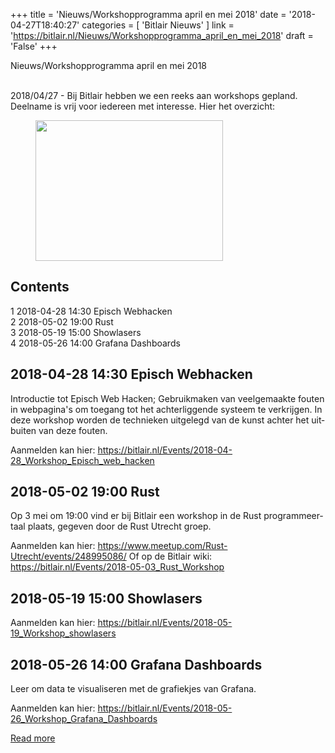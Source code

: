 +++
title = 'Nieuws/Workshopprogramma april en mei 2018'
date = '2018-04-27T18:40:27'
categories = [ 
 'Bitlair Nieuws' 
] 
link = 'https://bitlair.nl/Nieuws/Workshopprogramma_april_en_mei_2018'
draft = 'False'
+++

<div class="mw-content-ltr mw-parser-output" dir="ltr" lang="en"><p><a class="mw-selflink selflink">Nieuws/Workshopprogramma april en mei 2018</a>
</p></div><div class="mw-content-ltr mw-parser-output" dir="ltr" lang="en"><p><br />
2018/04/27 - Bij Bitlair hebben we een reeks aan workshops gepland. Deelname is vrij voor iedereen met interesse. Hier het overzicht:
</p>
<figure class="mw-default-size"><a class="mw-file-description" href="https://bitlair.nl/File:WCW-overview.jpg"><img class="mw-file-element" height="225" src="https://bitlair.nl/images/thumb/0/03/WCW-overview.jpg/300px-WCW-overview.jpg" width="300" /></a><figcaption></figcaption></figure>
<div class="toc" id="toc"><input class="toctogglecheckbox" id="toctogglecheckbox" style="display: none;" type="checkbox" /><div class="toctitle" dir="ltr" lang="en"><h2 id="mw-toc-heading">Contents</h2><span class="toctogglespan"><label class="toctogglelabel" for="toctogglecheckbox"></label></span></div>
<ul>
<li class="toclevel-1 tocsection-1"><a href="https://bitlair.nl/Special:Ask/-5B-5BCategory:Nieuws-5D-5D/mainlabel%3D/limit%3D50/order%3Ddesc/sort%3DNews-20date/offset%3D0/format%3Dfeed/searchlabel%3DAtom/type%3Datom/title%3DBitlair-20Nieuws/page%3Dfull#2018-04-28_14:30_Episch_Webhacken"><span class="tocnumber">1</span> <span class="toctext">2018-04-28 14:30 Episch Webhacken</span></a></li>
<li class="toclevel-1 tocsection-2"><a href="https://bitlair.nl/Special:Ask/-5B-5BCategory:Nieuws-5D-5D/mainlabel%3D/limit%3D50/order%3Ddesc/sort%3DNews-20date/offset%3D0/format%3Dfeed/searchlabel%3DAtom/type%3Datom/title%3DBitlair-20Nieuws/page%3Dfull#2018-05-02_19:00_Rust"><span class="tocnumber">2</span> <span class="toctext">2018-05-02 19:00 Rust</span></a></li>
<li class="toclevel-1 tocsection-3"><a href="https://bitlair.nl/Special:Ask/-5B-5BCategory:Nieuws-5D-5D/mainlabel%3D/limit%3D50/order%3Ddesc/sort%3DNews-20date/offset%3D0/format%3Dfeed/searchlabel%3DAtom/type%3Datom/title%3DBitlair-20Nieuws/page%3Dfull#2018-05-19_15:00_Showlasers"><span class="tocnumber">3</span> <span class="toctext">2018-05-19 15:00 Showlasers</span></a></li>
<li class="toclevel-1 tocsection-4"><a href="https://bitlair.nl/Special:Ask/-5B-5BCategory:Nieuws-5D-5D/mainlabel%3D/limit%3D50/order%3Ddesc/sort%3DNews-20date/offset%3D0/format%3Dfeed/searchlabel%3DAtom/type%3Datom/title%3DBitlair-20Nieuws/page%3Dfull#2018-05-26_14:00_Grafana_Dashboards"><span class="tocnumber">4</span> <span class="toctext">2018-05-26 14:00 Grafana Dashboards</span></a></li>
</ul>
</div>

<h2><span class="mw-headline" id="2018-04-28_14:30_Episch_Webhacken">2018-04-28 14:30 Episch Webhacken</span></h2>
<p>Introductie tot Episch Web Hacken; Gebruikmaken van veelgemaakte fouten in webpagina's om toegang tot het achterliggende systeem te verkrijgen. In deze workshop worden de technieken uitgelegd van de kunst achter het uitbuiten van deze fouten.
</p><p>Aanmelden kan hier: <a class="external free" href="https://bitlair.nl/Events/2018-04-28_Workshop_Episch_web_hacken" rel="nofollow">https://bitlair.nl/Events/2018-04-28_Workshop_Episch_web_hacken</a>
</p>
<h2><span class="mw-headline" id="2018-05-02_19:00_Rust">2018-05-02 19:00 Rust</span></h2>
<p>Op 3 mei om 19:00 vind er bij Bitlair een workshop in de Rust programmeertaal plaats, gegeven door de Rust Utrecht groep.
</p><p>Aanmelden kan hier: <a class="external free" href="https://www.meetup.com/Rust-Utrecht/events/248995086/" rel="nofollow">https://www.meetup.com/Rust-Utrecht/events/248995086/</a>
Of op de Bitlair wiki: <a class="external free" href="https://bitlair.nl/Events/2018-05-03_Rust_Workshop" rel="nofollow">https://bitlair.nl/Events/2018-05-03_Rust_Workshop</a>
</p>
<h2><span class="mw-headline" id="2018-05-19_15:00_Showlasers">2018-05-19 15:00 Showlasers</span></h2>
<p>Aanmelden kan hier: <a class="external free" href="https://bitlair.nl/Events/2018-05-19_Workshop_showlasers" rel="nofollow">https://bitlair.nl/Events/2018-05-19_Workshop_showlasers</a>
</p>
<h2><span class="mw-headline" id="2018-05-26_14:00_Grafana_Dashboards">2018-05-26 14:00 Grafana Dashboards</span></h2>
<p>Leer om data te visualiseren met de grafiekjes van Grafana.
</p><p>Aanmelden kan hier: <a class="external free" href="https://bitlair.nl/Events/2018-05-26_Workshop_Grafana_Dashboards" rel="nofollow">https://bitlair.nl/Events/2018-05-26_Workshop_Grafana_Dashboards</a>
</p></div>

[Read more](https://bitlair.nl/Nieuws/Workshopprogramma_april_en_mei_2018)